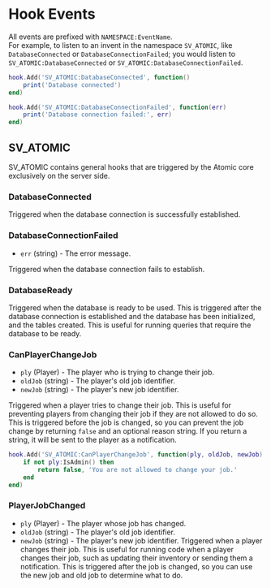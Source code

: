 # Hook Events
All events are prefixed with `NAMESPACE:EventName`.  
For example, to listen to an invent in the namespace `SV_ATOMIC`, like `DatabaseConnected` or `DatabaseConnectionFailed`; you would listen to `SV_ATOMIC:DatabaseConnected` or `SV_ATOMIC:DatabaseConnectionFailed`.
```lua
hook.Add('SV_ATOMIC:DatabaseConnected', function()
    print('Database connected')
end)

hook.Add('SV_ATOMIC:DatabaseConnectionFailed', function(err)
    print('Database connection failed:', err)
end)
```

## SV_ATOMIC
SV_ATOMIC contains general hooks that are triggered by the Atomic core exclusively on the server side.

### DatabaseConnected
Triggered when the database connection is successfully established.

### DatabaseConnectionFailed
- `err` (string) - The error message.

Triggered when the database connection fails to establish.

### DatabaseReady
Triggered when the database is ready to be used. This is triggered after the database connection is established and the database has been initialized, and the tables created. This is useful for running queries that require the database to be ready.

### CanPlayerChangeJob
- `ply` (Player) - The player who is trying to change their job.
- `oldJob` (string) - The player's old job identifier.
- `newJob` (string) - The player's new job identifier.

Triggered when a player tries to change their job. This is useful for preventing players from changing their job if they are not allowed to do so. This is triggered before the job is changed, so you can prevent the job change by returning `false` and an optional reason string. If you return a string, it will be sent to the player as a notification.
```lua
hook.Add('SV_ATOMIC:CanPlayerChangeJob', function(ply, oldJob, newJob)
    if not ply:IsAdmin() then
        return false, 'You are not allowed to change your job.'
    end
end)
```

### PlayerJobChanged
- `ply` (Player) - The player whose job has changed.
- `oldJob` (string) - The player's old job identifier.
- `newJob` (string) - The player's new job identifier.
Triggered when a player changes their job. This is useful for running code when a player changes their job, such as updating their inventory or sending them a notification. This is triggered after the job is changed, so you can use the new job and old job to determine what to do.